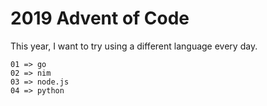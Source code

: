 # 2019 Advent of Code

This year, I want to try using a different language every day.

```
01 => go
02 => nim
03 => node.js
04 => python
```
